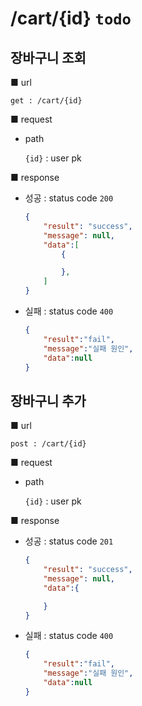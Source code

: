 # /cart/{id} `todo`

## 장바구니 조회

■ url

 `get : /cart/{id}`

■ request

- path

  `{id}` :  user pk

■ response

- 성공 : status code `200`

  ```json
  {
      "result": "success", 
      "message": null, 
      "data":[
          {
  
          },
      ]
  }
  ```
  
- 실패 : status code `400`

  ```json
  {
      "result":"fail",
      "message":"실패 원인",
      "data":null
  }
  ```



## 장바구니 추가

■ url

 `post : /cart/{id}`

■ request

- path

  `{id}` :  user pk

■ response

- 성공 : status code `201`

  ```json
  {
      "result": "success", 
      "message": null, 
      "data":{
  
      }
  }
  ```
  
- 실패 : status code `400`

  ```json
  {
      "result":"fail",
      "message":"실패 원인",
      "data":null
  }
  ```

